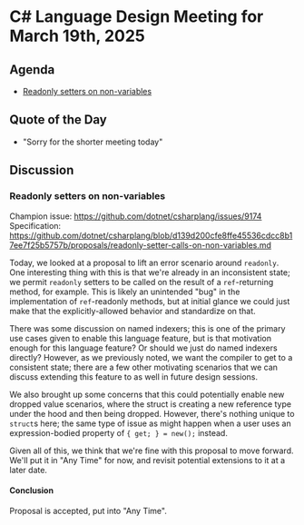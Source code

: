 # C# Language Design Meeting for March 19th, 2025

## Agenda

- [Readonly setters on non-variables](#readonly-setters-on-non-variables)

## Quote of the Day

- "Sorry for the shorter meeting today"

## Discussion

### Readonly setters on non-variables

Champion issue: https://github.com/dotnet/csharplang/issues/9174  
Specification: https://github.com/dotnet/csharplang/blob/d139d200cfe8ffe45536cdcc8b17ee7f25b5757b/proposals/readonly-setter-calls-on-non-variables.md

Today, we looked at a proposal to lift an error scenario around `readonly`. One interesting thing with this is that we're already in an
inconsistent state; we permit `readonly` setters to be called on the result of a `ref`-returning method, for example. This is likely an
unintended "bug" in the implementation of `ref`-readonly methods, but at initial glance we could just make that the explicitly-allowed
behavior and standardize on that.

There was some discussion on named indexers; this is one of the primary use cases given to enable this language feature, but is that
motivation enough for this language feature? Or should we just do named indexers directly? However, as we previously noted, we want the
compiler to get to a consistent state; there are a few other motivating scenarios that we can discuss extending this feature to as well
in future design sessions.

We also brought up some concerns that this could potentially enable new dropped value scenarios, where the struct is creating a new
reference type under the hood and then being dropped. However, there's nothing unique to `struct`s here; the same type of issue as might
happen when a user uses an expression-bodied property of `{ get; } = new();` instead.

Given all of this, we think that we're fine with this proposal to move forward. We'll put it in "Any Time" for now, and revisit potential
extensions to it at a later date.

#### Conclusion

Proposal is accepted, put into "Any Time".
